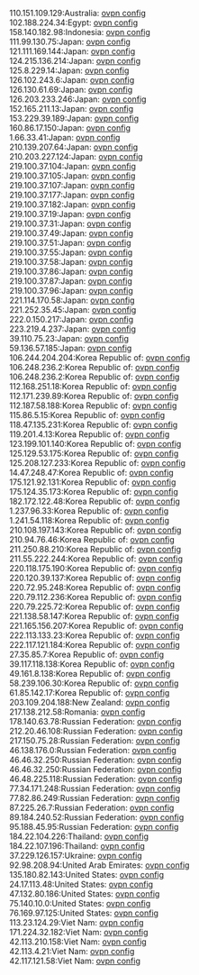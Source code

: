 110.151.109.129:Australia: [ovpn config](vpn/110_151_109_129.ovpn)  
102.188.224.34:Egypt: [ovpn config](vpn/102_188_224_34.ovpn)  
158.140.182.98:Indonesia: [ovpn config](vpn/158_140_182_98.ovpn)  
111.99.130.75:Japan: [ovpn config](vpn/111_99_130_75.ovpn)  
121.111.169.144:Japan: [ovpn config](vpn/121_111_169_144.ovpn)  
124.215.136.214:Japan: [ovpn config](vpn/124_215_136_214.ovpn)  
125.8.229.14:Japan: [ovpn config](vpn/125_8_229_14.ovpn)  
126.102.243.6:Japan: [ovpn config](vpn/126_102_243_6.ovpn)  
126.130.61.69:Japan: [ovpn config](vpn/126_130_61_69.ovpn)  
126.203.233.246:Japan: [ovpn config](vpn/126_203_233_246.ovpn)  
152.165.211.13:Japan: [ovpn config](vpn/152_165_211_13.ovpn)  
153.229.39.189:Japan: [ovpn config](vpn/153_229_39_189.ovpn)  
160.86.17.150:Japan: [ovpn config](vpn/160_86_17_150.ovpn)  
1.66.33.41:Japan: [ovpn config](vpn/1_66_33_41.ovpn)  
210.139.207.64:Japan: [ovpn config](vpn/210_139_207_64.ovpn)  
210.203.227.124:Japan: [ovpn config](vpn/210_203_227_124.ovpn)  
219.100.37.104:Japan: [ovpn config](vpn/219_100_37_104.ovpn)  
219.100.37.105:Japan: [ovpn config](vpn/219_100_37_105.ovpn)  
219.100.37.107:Japan: [ovpn config](vpn/219_100_37_107.ovpn)  
219.100.37.177:Japan: [ovpn config](vpn/219_100_37_177.ovpn)  
219.100.37.182:Japan: [ovpn config](vpn/219_100_37_182.ovpn)  
219.100.37.19:Japan: [ovpn config](vpn/219_100_37_19.ovpn)  
219.100.37.31:Japan: [ovpn config](vpn/219_100_37_31.ovpn)  
219.100.37.49:Japan: [ovpn config](vpn/219_100_37_49.ovpn)  
219.100.37.51:Japan: [ovpn config](vpn/219_100_37_51.ovpn)  
219.100.37.55:Japan: [ovpn config](vpn/219_100_37_55.ovpn)  
219.100.37.58:Japan: [ovpn config](vpn/219_100_37_58.ovpn)  
219.100.37.86:Japan: [ovpn config](vpn/219_100_37_86.ovpn)  
219.100.37.87:Japan: [ovpn config](vpn/219_100_37_87.ovpn)  
219.100.37.96:Japan: [ovpn config](vpn/219_100_37_96.ovpn)  
221.114.170.58:Japan: [ovpn config](vpn/221_114_170_58.ovpn)  
221.252.35.45:Japan: [ovpn config](vpn/221_252_35_45.ovpn)  
222.0.150.217:Japan: [ovpn config](vpn/222_0_150_217.ovpn)  
223.219.4.237:Japan: [ovpn config](vpn/223_219_4_237.ovpn)  
39.110.75.23:Japan: [ovpn config](vpn/39_110_75_23.ovpn)  
59.136.57.185:Japan: [ovpn config](vpn/59_136_57_185.ovpn)  
106.244.204.204:Korea Republic of: [ovpn config](vpn/106_244_204_204.ovpn)  
106.248.236.2:Korea Republic of: [ovpn config](vpn/106_248_236_2.ovpn)  
106.248.236.2:Korea Republic of: [ovpn config](vpn/106_248_236_2.ovpn)  
112.168.251.18:Korea Republic of: [ovpn config](vpn/112_168_251_18.ovpn)  
112.171.239.89:Korea Republic of: [ovpn config](vpn/112_171_239_89.ovpn)  
112.187.58.188:Korea Republic of: [ovpn config](vpn/112_187_58_188.ovpn)  
115.86.5.15:Korea Republic of: [ovpn config](vpn/115_86_5_15.ovpn)  
118.47.135.231:Korea Republic of: [ovpn config](vpn/118_47_135_231.ovpn)  
119.201.4.13:Korea Republic of: [ovpn config](vpn/119_201_4_13.ovpn)  
123.199.101.140:Korea Republic of: [ovpn config](vpn/123_199_101_140.ovpn)  
125.129.53.175:Korea Republic of: [ovpn config](vpn/125_129_53_175.ovpn)  
125.208.127.233:Korea Republic of: [ovpn config](vpn/125_208_127_233.ovpn)  
14.47.248.47:Korea Republic of: [ovpn config](vpn/14_47_248_47.ovpn)  
175.121.92.131:Korea Republic of: [ovpn config](vpn/175_121_92_131.ovpn)  
175.124.35.173:Korea Republic of: [ovpn config](vpn/175_124_35_173.ovpn)  
182.172.122.48:Korea Republic of: [ovpn config](vpn/182_172_122_48.ovpn)  
1.237.96.33:Korea Republic of: [ovpn config](vpn/1_237_96_33.ovpn)  
1.241.54.118:Korea Republic of: [ovpn config](vpn/1_241_54_118.ovpn)  
210.108.197.143:Korea Republic of: [ovpn config](vpn/210_108_197_143.ovpn)  
210.94.76.46:Korea Republic of: [ovpn config](vpn/210_94_76_46.ovpn)  
211.250.88.210:Korea Republic of: [ovpn config](vpn/211_250_88_210.ovpn)  
211.55.222.244:Korea Republic of: [ovpn config](vpn/211_55_222_244.ovpn)  
220.118.175.190:Korea Republic of: [ovpn config](vpn/220_118_175_190.ovpn)  
220.120.39.137:Korea Republic of: [ovpn config](vpn/220_120_39_137.ovpn)  
220.72.95.248:Korea Republic of: [ovpn config](vpn/220_72_95_248.ovpn)  
220.79.112.236:Korea Republic of: [ovpn config](vpn/220_79_112_236.ovpn)  
220.79.225.72:Korea Republic of: [ovpn config](vpn/220_79_225_72.ovpn)  
221.138.58.147:Korea Republic of: [ovpn config](vpn/221_138_58_147.ovpn)  
221.165.156.207:Korea Republic of: [ovpn config](vpn/221_165_156_207.ovpn)  
222.113.133.23:Korea Republic of: [ovpn config](vpn/222_113_133_23.ovpn)  
222.117.121.184:Korea Republic of: [ovpn config](vpn/222_117_121_184.ovpn)  
27.35.85.7:Korea Republic of: [ovpn config](vpn/27_35_85_7.ovpn)  
39.117.118.138:Korea Republic of: [ovpn config](vpn/39_117_118_138.ovpn)  
49.161.8.138:Korea Republic of: [ovpn config](vpn/49_161_8_138.ovpn)  
58.239.106.30:Korea Republic of: [ovpn config](vpn/58_239_106_30.ovpn)  
61.85.142.17:Korea Republic of: [ovpn config](vpn/61_85_142_17.ovpn)  
203.109.204.188:New Zealand: [ovpn config](vpn/203_109_204_188.ovpn)  
217.138.212.58:Romania: [ovpn config](vpn/217_138_212_58.ovpn)  
178.140.63.78:Russian Federation: [ovpn config](vpn/178_140_63_78.ovpn)  
212.20.46.108:Russian Federation: [ovpn config](vpn/212_20_46_108.ovpn)  
217.150.75.28:Russian Federation: [ovpn config](vpn/217_150_75_28.ovpn)  
46.138.176.0:Russian Federation: [ovpn config](vpn/46_138_176_0.ovpn)  
46.46.32.250:Russian Federation: [ovpn config](vpn/46_46_32_250.ovpn)  
46.46.32.250:Russian Federation: [ovpn config](vpn/46_46_32_250.ovpn)  
46.48.225.118:Russian Federation: [ovpn config](vpn/46_48_225_118.ovpn)  
77.34.171.248:Russian Federation: [ovpn config](vpn/77_34_171_248.ovpn)  
77.82.86.249:Russian Federation: [ovpn config](vpn/77_82_86_249.ovpn)  
87.225.26.7:Russian Federation: [ovpn config](vpn/87_225_26_7.ovpn)  
89.184.240.52:Russian Federation: [ovpn config](vpn/89_184_240_52.ovpn)  
95.188.45.95:Russian Federation: [ovpn config](vpn/95_188_45_95.ovpn)  
184.22.104.226:Thailand: [ovpn config](vpn/184_22_104_226.ovpn)  
184.22.107.196:Thailand: [ovpn config](vpn/184_22_107_196.ovpn)  
37.229.126.157:Ukraine: [ovpn config](vpn/37_229_126_157.ovpn)  
92.98.208.94:United Arab Emirates: [ovpn config](vpn/92_98_208_94.ovpn)  
135.180.82.143:United States: [ovpn config](vpn/135_180_82_143.ovpn)  
24.17.113.48:United States: [ovpn config](vpn/24_17_113_48.ovpn)  
47.132.80.186:United States: [ovpn config](vpn/47_132_80_186.ovpn)  
75.140.10.0:United States: [ovpn config](vpn/75_140_10_0.ovpn)  
76.169.97.125:United States: [ovpn config](vpn/76_169_97_125.ovpn)  
113.23.124.29:Viet Nam: [ovpn config](vpn/113_23_124_29.ovpn)  
171.224.32.182:Viet Nam: [ovpn config](vpn/171_224_32_182.ovpn)  
42.113.210.158:Viet Nam: [ovpn config](vpn/42_113_210_158.ovpn)  
42.113.4.21:Viet Nam: [ovpn config](vpn/42_113_4_21.ovpn)  
42.117.121.58:Viet Nam: [ovpn config](vpn/42_117_121_58.ovpn)  
